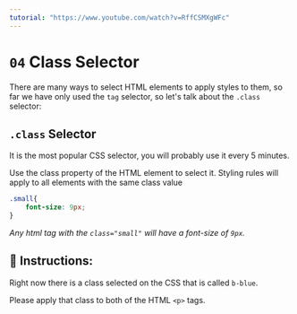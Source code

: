 ```yaml
---
tutorial: "https://www.youtube.com/watch?v=RffCSMXgWFc"
---
```


# `04` Class Selector

There are many ways to select HTML elements to apply styles to them, so far we have only used the `tag` selector, so let's talk about the `.class` selector:

## `.class` Selector

It is the most popular CSS selector, you will probably use it every 5 minutes.

Use the class property of the HTML element to select it. Styling rules will apply to all elements with the same class value

```css
.small{
    font-size: 9px;
}
```

*Any html tag with the `class="small"` will have a font-size of `9px`.*

## 📝 Instructions:

Right now there is a class selected on the CSS that is called `b-blue`. 

Please apply that class to both of the HTML `<p>` tags.


